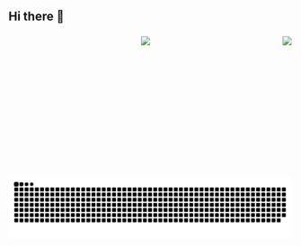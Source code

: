 <h2 align="left">Hi there 👋</h2>

###

<img align="right" height="250" src="https://raw.githubusercontent.com/Befous/Befous/main/rem-anime.gif"  />

###

<div align="center"><img src="https://spotify-github-profile.vercel.app/api/view?uid=htqp6xiyv9hvbttxdwfarf4hq&cover_image=true&theme=novatorem&show_offline=true&background_color=121212&interchange=true&bar_color=53b14f&bar_color_cover=false" /></div>  

###

<br clear="both">

<img src="https://raw.githubusercontent.com/Befous/Befous/output/snake.svg" alt="Snake animation" />

###
